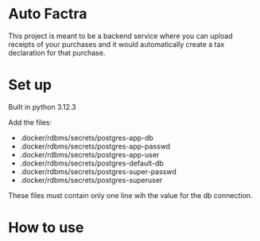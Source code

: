 # Auto Factra

This project is meant to be a backend service where you can upload receipts of your purchases and it would automatically create a tax declaration for that purchase.

# Set up

Built in python 3.12.3

Add the files:

 - .docker/rdbms/secrets/postgres-app-db
 - .docker/rdbms/secrets/postgres-app-passwd
 - .docker/rdbms/secrets/postgres-app-user
 - .docker/rdbms/secrets/postgres-default-db
 - .docker/rdbms/secrets/postgres-super-passwd
 - .docker/rdbms/secrets/postgres-superuser

These files must contain only one line wih the value for the db connection.

# How to use